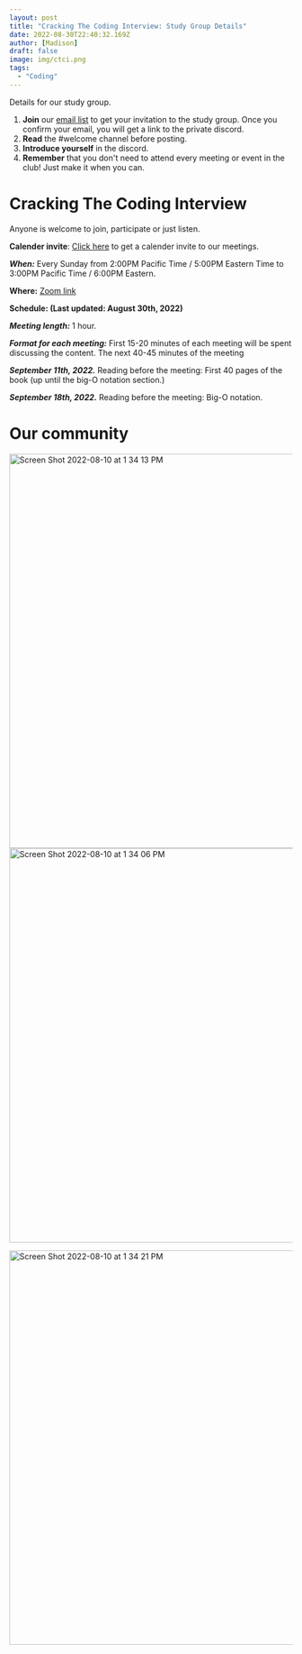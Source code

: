 ```yaml
---
layout: post
title: "Cracking The Coding Interview: Study Group Details"
date: 2022-08-30T22:40:32.169Z
author: [Madison]
draft: false
image: img/ctci.png
tags:
  - "Coding"
---
```


Details for our study group. 

1. **Join** our [email list](https://madisonkanna.us14.list-manage.com/subscribe/post?u=323fd92759e9e0b8d4083d008&id=033dfeb98f) to get your invitation to the study group. Once you confirm your email, you will get a link to the private discord. 
2. **Read** the #welcome channel before posting.
3. **Introduce yourself** in the discord.
4. **Remember** that you don't need to attend every meeting or event in the club! Just make it when you can. 

# Cracking The Coding Interview 

Anyone is welcome to join, participate or just listen. 

**Calender invite**: [Click here](https://calendar.google.com/event?action=TEMPLATE&tmeid=N2I1c25oYzUzaWl1NjExY2xmYWlpMHNha2NfMjAyMjA4MTRUMjEwMDAwWiBzb3ZiaTV2dTlvNG5qcTlkbmRiM2lsbzg0NEBn&tmsrc=sovbi5vu9o4njq9dndb3ilo844%40group.calendar.google.com&scp=ALL) to get a calender invite to our meetings.

***When:*** Every Sunday from 2:00PM Pacific Time / 5:00PM Eastern Time to 3:00PM Pacific Time / 6:00PM Eastern.

**Where:**  [Zoom link ](https://us06web.zoom.us/j/86373081033?pwd=YnUyelJlaTZkV1hKOGlmeGphYVQwZz09)

**Schedule: (Last updated: August 30th, 2022)**

***Meeting length:*** 1 hour.

***Format for each meeting:*** 
First 15-20 minutes of each meeting will be spent discussing the content. The next 40-45 minutes of the meeting

***September 11th, 2022.*** 
Reading before the meeting: First 40 pages of the book (up until the big-O notation section.) 

***September 18th, 2022.*** 
Reading before the meeting: Big-O notation. 


# Our community 
<img width="700" alt="Screen Shot 2022-08-10 at 1 34 13 PM" src="https://user-images.githubusercontent.com/16752875/184015179-477301a1-36f0-4576-9e52-b0eb7e0cc825.png"><img width="700" alt="Screen Shot 2022-08-10 at 1 34 06 PM" src="https://user-images.githubusercontent.com/16752875/184015187-63d064b9-e3f2-4176-b813-df6198fa36b6.png">


<img width="700" alt="Screen Shot 2022-08-10 at 1 34 21 PM" src="https://user-images.githubusercontent.com/16752875/184015130-da4c20e3-8cdc-4422-b048-11676d65d30c.png">



